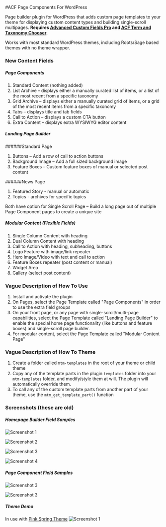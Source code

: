 #ACF Page Components For WordPress

Page builder plugin for WordPress that adds custom page templates to your theme for displaying custom content types and building single-scroll multipages. **Requires [Advanced Custom Fields Pro](http://advancedcustomfields.com/pro) and [ACF Term and Taxonomy Chooser](https://github.com/marktimemedia/acf-term-and-taxonomy-chooser)**.

Works with most standard WordPress themes, including Roots/Sage based themes with no theme wrapper.

### New Content Fields

##### Page Components
1. Standard Content (nothing added)
2. List Archive – displays either a manually curated list of items, or a list of the most recent from a specific taxonomy
3. Grid Archive – displays either a manually curated grid of items, or a grid of the most recent items from a specific taxonomy
4. Tabs – displays title and tab fields
5. Call to Action – displays a custom CTA button
6. Extra Content – displays extra WYSIWYG editor content

##### Landing Page Builder
######Standard Page
1. Buttons – Add a row of call to action buttons
2. Background Image – Add a full sized background image
3. Feature Boxes – Custom feature boxes of manual or selected post content

######News Page
1. Featured Story - manual or automatic
2. Topics - archives for specific topics

Both have option for Single Scroll Page – Build a long page out of multiple Page Component pages to create a unique site

##### Modular Content (Flexible Fields)
1. Single Column Content with heading
2. Dual Column Content with heading
3. Call to Action with heading, subheading, buttons
4. Logo Feature with image/link repeater
5. Hero Image/Video with text and call to action
6. Feature Boxes repeater (post content or manual)
7. Widget Area
8. Gallery (select post content)

### Vague Description of How To Use
1. Install and activate the plugin
2. On Pages, select the Page Template called "Page Components" in order to use the extra field groups
3. On your front page, or any page with single-scroll/multi-page capabilities, select the Page Template called "Landing Page Builder" to enable the special home page functionality (like buttons and feature boxes) and single-scroll page builder.
4. For modular content, select the Page Template called "Modular Content Page"


### Vague Description of How To Theme
1. Create a folder called `mtm-templates` in the root of your theme or child theme
2. Copy any of the template parts in the plugin `templates` folder into your `mtm-templates` folder, and modify/style them at will. The plugin will automatically override them.
3. To call any of the custom template parts from another part of your theme, use the `mtm_get_template_part()` function


### Screenshots (these are old)

##### Homepage Builder Field Samples 
![Screenshot 1](screenshots/home-1.png)

![Screenshot 2](screenshots/home-2.png)

![Screenshot 3](screenshots/home-3.png)

![Screenshot 4](screenshots/home-4.png)


##### Page Component Field Samples

![Screenshot 3](screenshots/component-1.png)

![Screenshot 3](screenshots/component-2.png)

##### Theme Demo

In use with [Pink Spring Theme](https://github.com/marktimemedia/pink-spring)
![Screenshot 1](screenshots/components.png)

